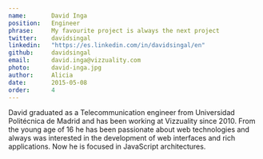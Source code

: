 ```yaml
---
name:       David Inga
position:   Engineer
phrase:     My favourite project is always the next project
twitter:    davidsingal
linkedin:   "https://es.linkedin.com/in/davidsingal/en"
github:		davidsingal
email:      david.inga@vizzuality.com
photo:      david-inga.jpg
author:     Alicia
date:       2015-05-08
order: 		4
---
```


 David graduated as a Telecommunication engineer from Universidad Politécnica de Madrid and has been working at Vizzuality since 2010. From the young age of 16 he has been passionate about web technologies and always was interested in the development of web interfaces and rich applications. Now he is focused in JavaScript architectures.